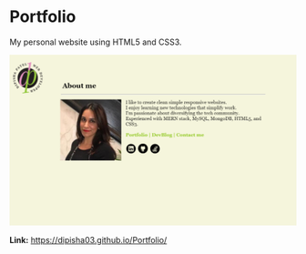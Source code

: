 # Portfolio 

My personal website using HTML5 and CSS3.

![Alt text](https://raw.githubusercontent.com/dipisha03/Basic-Portfolio/master/assets/images/screenshot.png "portfolio")

<b>Link:</b> https://dipisha03.github.io/Portfolio/

